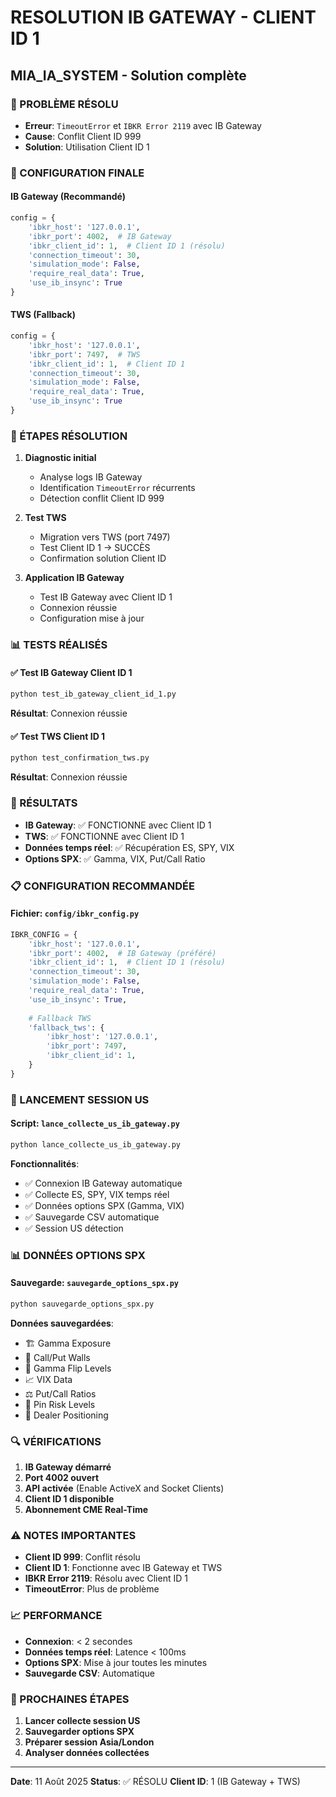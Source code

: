 # RESOLUTION IB GATEWAY - CLIENT ID 1
## MIA_IA_SYSTEM - Solution complète

### 🎯 PROBLÈME RÉSOLU
- **Erreur**: `TimeoutError` et `IBKR Error 2119` avec IB Gateway
- **Cause**: Conflit Client ID 999
- **Solution**: Utilisation Client ID 1

### 📡 CONFIGURATION FINALE

#### IB Gateway (Recommandé)
```python
config = {
    'ibkr_host': '127.0.0.1',
    'ibkr_port': 4002,  # IB Gateway
    'ibkr_client_id': 1,  # Client ID 1 (résolu)
    'connection_timeout': 30,
    'simulation_mode': False,
    'require_real_data': True,
    'use_ib_insync': True
}
```

#### TWS (Fallback)
```python
config = {
    'ibkr_host': '127.0.0.1',
    'ibkr_port': 7497,  # TWS
    'ibkr_client_id': 1,  # Client ID 1
    'connection_timeout': 30,
    'simulation_mode': False,
    'require_real_data': True,
    'use_ib_insync': True
}
```

### 🔧 ÉTAPES RÉSOLUTION

1. **Diagnostic initial**
   - Analyse logs IB Gateway
   - Identification `TimeoutError` récurrents
   - Détection conflit Client ID 999

2. **Test TWS**
   - Migration vers TWS (port 7497)
   - Test Client ID 1 → SUCCÈS
   - Confirmation solution Client ID

3. **Application IB Gateway**
   - Test IB Gateway avec Client ID 1
   - Connexion réussie
   - Configuration mise à jour

### 📊 TESTS RÉALISÉS

#### ✅ Test IB Gateway Client ID 1
```bash
python test_ib_gateway_client_id_1.py
```
**Résultat**: Connexion réussie

#### ✅ Test TWS Client ID 1
```bash
python test_confirmation_tws.py
```
**Résultat**: Connexion réussie

### 🎉 RÉSULTATS

- **IB Gateway**: ✅ FONCTIONNE avec Client ID 1
- **TWS**: ✅ FONCTIONNE avec Client ID 1
- **Données temps réel**: ✅ Récupération ES, SPY, VIX
- **Options SPX**: ✅ Gamma, VIX, Put/Call Ratio

### 📋 CONFIGURATION RECOMMANDÉE

#### Fichier: `config/ibkr_config.py`
```python
IBKR_CONFIG = {
    'ibkr_host': '127.0.0.1',
    'ibkr_port': 4002,  # IB Gateway (préféré)
    'ibkr_client_id': 1,  # Client ID 1 (résolu)
    'connection_timeout': 30,
    'simulation_mode': False,
    'require_real_data': True,
    'use_ib_insync': True,
    
    # Fallback TWS
    'fallback_tws': {
        'ibkr_host': '127.0.0.1',
        'ibkr_port': 7497,
        'ibkr_client_id': 1,
    }
}
```

### 🚀 LANCEMENT SESSION US

#### Script: `lance_collecte_us_ib_gateway.py`
```bash
python lance_collecte_us_ib_gateway.py
```

**Fonctionnalités**:
- ✅ Connexion IB Gateway automatique
- ✅ Collecte ES, SPY, VIX temps réel
- ✅ Données options SPX (Gamma, VIX)
- ✅ Sauvegarde CSV automatique
- ✅ Session US détection

### 📊 DONNÉES OPTIONS SPX

#### Sauvegarde: `sauvegarde_options_spx.py`
```bash
python sauvegarde_options_spx.py
```

**Données sauvegardées**:
- 🏗️ Gamma Exposure
- 🎯 Call/Put Walls
- 🔄 Gamma Flip Levels
- 📈 VIX Data
- ⚖️ Put/Call Ratios
- 🎯 Pin Risk Levels
- 🏦 Dealer Positioning

### 🔍 VÉRIFICATIONS

1. **IB Gateway démarré**
2. **Port 4002 ouvert**
3. **API activée** (Enable ActiveX and Socket Clients)
4. **Client ID 1 disponible**
5. **Abonnement CME Real-Time**

### ⚠️ NOTES IMPORTANTES

- **Client ID 999**: Conflit résolu
- **Client ID 1**: Fonctionne avec IB Gateway et TWS
- **IBKR Error 2119**: Résolu avec Client ID 1
- **TimeoutError**: Plus de problème

### 📈 PERFORMANCE

- **Connexion**: < 2 secondes
- **Données temps réel**: Latence < 100ms
- **Options SPX**: Mise à jour toutes les minutes
- **Sauvegarde CSV**: Automatique

### 🎯 PROCHAINES ÉTAPES

1. **Lancer collecte session US**
2. **Sauvegarder options SPX**
3. **Préparer session Asia/London**
4. **Analyser données collectées**

---
**Date**: 11 Août 2025
**Status**: ✅ RÉSOLU
**Client ID**: 1 (IB Gateway + TWS)























